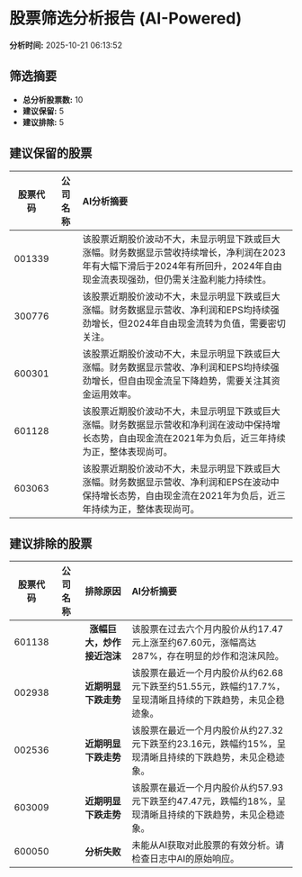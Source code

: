 # 股票筛选分析报告 (AI-Powered)

**分析时间:** 2025-10-21 06:13:52

## 筛选摘要

- **总分析股票数:** 10
- **建议保留:** 5
- **建议排除:** 5

## 建议保留的股票

| 股票代码 | 公司名称 | AI分析摘要 |
|:---:|:---:|:---|
| 001339 |  | 该股票近期股价波动不大，未显示明显下跌或巨大涨幅。财务数据显示营收持续增长，净利润在2023年有大幅下滑后于2024年有所回升，2024年自由现金流表现强劲，但仍需关注盈利能力持续性。 |
| 300776 |  | 该股票近期股价波动不大，未显示明显下跌或巨大涨幅。财务数据显示营收、净利润和EPS均持续强劲增长，但2024年自由现金流转为负值，需要密切关注。 |
| 600301 |  | 该股票近期股价波动不大，未显示明显下跌或巨大涨幅。财务数据显示营收、净利润和EPS均持续强劲增长，但自由现金流呈下降趋势，需要关注其资金运用效率。 |
| 601128 |  | 该股票近期股价波动不大，未显示明显下跌或巨大涨幅。财务数据显示营收和净利润在波动中保持增长态势，自由现金流在2021年为负后，近三年持续为正，整体表现尚可。 |
| 603063 |  | 该股票近期股价波动不大，未显示明显下跌或巨大涨幅。财务数据显示营收、净利润和EPS在波动中保持增长态势，自由现金流在2021年为负后，近三年持续为正，整体表现尚可。 |

## 建议排除的股票

| 股票代码 | 公司名称 | 排除原因 | AI分析摘要 |
|:---:|:---:|:---:|:---|
| 601138 |  | **涨幅巨大，炒作接近泡沫** | 该股票在过去六个月内股价从约17.47元上涨至约67.60元，涨幅高达287%，存在明显的炒作和泡沫风险。 |
| 002938 |  | **近期明显下跌走势** | 该股票在最近一个月内股价从约62.68元下跌至约51.55元，跌幅约17.7%，呈现清晰且持续的下跌趋势，未见企稳迹象。 |
| 002536 |  | **近期明显下跌走势** | 该股票在最近一个月内股价从约27.32元下跌至约23.16元，跌幅约15%，呈现清晰且持续的下跌趋势，未见企稳迹象。 |
| 603009 |  | **近期明显下跌走势** | 该股票在最近一个月内股价从约57.93元下跌至约47.47元，跌幅约18%，呈现清晰且持续的下跌趋势，未见企稳迹象。 |
| 600050 |  | **分析失败** | 未能从AI获取对此股票的有效分析。请检查日志中AI的原始响应。 |
